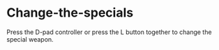 # Change-the-specials
Press the D-pad controller or press the L button together to change the special weapon.
